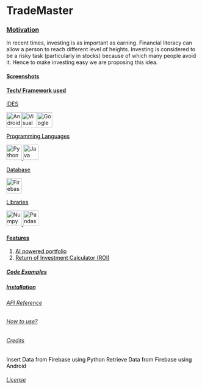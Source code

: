 # TradeMaster


### <p style="text-decoration:underline">Motivation</p>
In recent times, investing is as important as earning. Financial literacy can allow a person to reach different level of heights. Investing is considered to be a risky task (particularly in stocks) because of which many people avoid it. Hence to make investing easy we are proposing this idea.


#### <p style="text-decoration:underline">Screenshots</p>


#### <p style="text-decoration:underline">Tech/ Framework used</p>
<p style="text-decoration:underline">IDES</p>


<a href="https://developer.android.com/studio?gclid=EAIaIQobChMI-YHVttfW-wIVC5JmAh0shAucEAAYASAAEgJW8PD_BwE&gclsrc=aw.ds" target="_blank"><img src="https://img.icons8.com/fluency/48/null/android-studio--v2.png" alt="Android studio" width="40" height="40"><a href="https://code.visualstudio.com/" target="_blank"><img src="https://img.icons8.com/color/48/null/visual-studio-code-2019.png" alt="Visual Studio Code" width="40" height="40"><a href="https://jupyter.org/" target="_blank"><img src="https://upload.wikimedia.org/wikipedia/commons/thumb/d/d0/Google_Colaboratory_SVG_Logo.svg/1200px-Google_Colaboratory_SVG_Logo.svg.png?20221103151432" alt="Google Colab" width="40" height="40"><!--<img src="https://img.icons8.com/fluency/48/null/jupyter.png" alt="Jupyter Notebook" width="40" height="40"><a href="https://colab.research.google.com/" target="_blank"> -->

<p style="text-decoration:underline;color:black">Programming Languages</p>
<a href="https://www.python.org/" target="_blank"><img src="https://img.icons8.com/color/48/null/python--v1.png" alt="Python" width="40" height="40">
<a href="https://www.java.com/en/" target="_blank"><img src="https://img.icons8.com/fluency/48/null/java-coffee-cup-logo.png" alt="Java" width="40" height="40">

<p style="text-decoration:underline;color:black">Database</p>
<a href="https://firebase.google.com/" target="_blank"><img src="https://img.icons8.com/color/48/null/firebase.png" alt="Firebase" width="40" height="40">

<p style="text-decoration:underline;color:black">Libraries</p>
<a href="https://numpy.org/" target="_blank"><img src="https://img.icons8.com/color/48/null/numpy.png" alt="Numpy" width="40" height="40">
<a href="https://firebase.google.com/" target="_blank"><img src="https://img.icons8.com/color/48/null/pandas.png" alt="Pandas" width="40" height="40">


#### <p style="text-decoration:underline">Features</p>
<ol style="color:black">
    <li>AI powered portfolio</li>
    <li>Return of Investment Calculator (ROI)</li>
</ol>

##### <p style="text-decoration:underline">Code Examples</p>

##### <p style="text-decoration:underline">Installation</p>



###### <p style="text-decoration:underline">API Reference</p>



###### <p style="text-decoration:underline">How to use?</p>




###### <p style="text-decoration:underline">Credits</p>
<a href="https://youtu.be/DCaH4bQ4DxA" target = "blank" style = "text-decoration:none;color:black">Insert Data from Firebase using Python</a>
<a href="https://www.geeksforgeeks.org/how-to-retrieve-data-from-the-firebase-realtime-database-in-android/" target = "blank" style = "text-decoration:none;color:black">Retrieve Data from Firebase using Android</a>

###### <p style="text-decoration:underline">License</p>